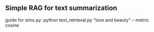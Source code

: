 ## Simple RAG for text summarization

guide for sims.py: python text_retrieval.py "love and beauty" --metric cosine
